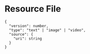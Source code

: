 # Resource File

    {
      "version": number,
      "type": "text" | "image" | "video",
      "source": {
        "uri": string
      }
    }
